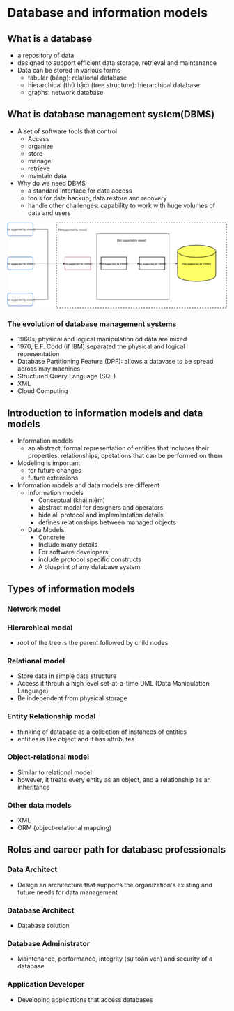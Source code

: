 # Database and information models

## What is a database

- a repository of data
- designed to support efficient data storage, retrieval and maintenance
- Data can be stored in various forms
  - tabular (bảng): relational database
  - hierarchical (thứ bậc) (tree structure): hierarchical database
  - graphs: network database

## What is database management system(DBMS)

- A set of software tools that control
  - Access
  - organize
  - store
  - manage
  - retrieve
  - maintain data
- Why do we need DBMS
  - a standard interface for data access
  - tools for data backup, data restore and recovery
  - handle other challenges: capability to work with huge volumes of data and users

![Database management system used by different departments in a bank](./images/database-systems.svg)

### The evolution of database management systems

- 1960s, physical and logical manipulation od data are mixed
- 1970, E.F. Codd (if IBM) separated the physical and logical representation
- Database Partitioning Feature (DPF): allows a datavase to be spread across may machines
- Structured Query Language (SQL)
- XML
- Cloud Computing

## Introduction to information models and data models

- Information models
  - an abstract, formal representation of entities that includes their properties, relationships, opetations that can be performed on them
- Modeling is important
  - for future changes
  - future extensions
- Information models and data models are different
  - Information models
    - Conceptual (khái niệm)
    - abstract modal for designers and operators
    - hide all protocol and implementation details
    - defines relationships between managed objects
  - Data Models
    - Concrete
    - Include many details
    - For software developers
    - include protocol specific constructs
    - A blueprint of any database system

## Types of information models

### Network model

### Hierarchical modal

- root of the tree is the parent followed by child nodes

### Relational model

- Store data in simple data structure
- Access it throuh a high level set-at-a-time DML (Data Manipulation Language)
- Be independent from physical storage

### Entity Relationship modal

- thinking of database as a collection of instances of entities
- entities is like object and it has attributes

### Object-relational model

- Similar to relational model
- however, it treats every entity as an object, and a relationship as an inheritance

### Other data models

- XML
- ORM (object-relational mapping)

## Roles and career path for database professionals

### Data Architect

- Design an architecture that supports the organization's existing and future needs for data management

### Database Architect

- Database solution

### Database Administrator

- Maintenance, performance, integrity (sự toàn vẹn) and security of a database

### Application Developer

- Developing applications that access databases
